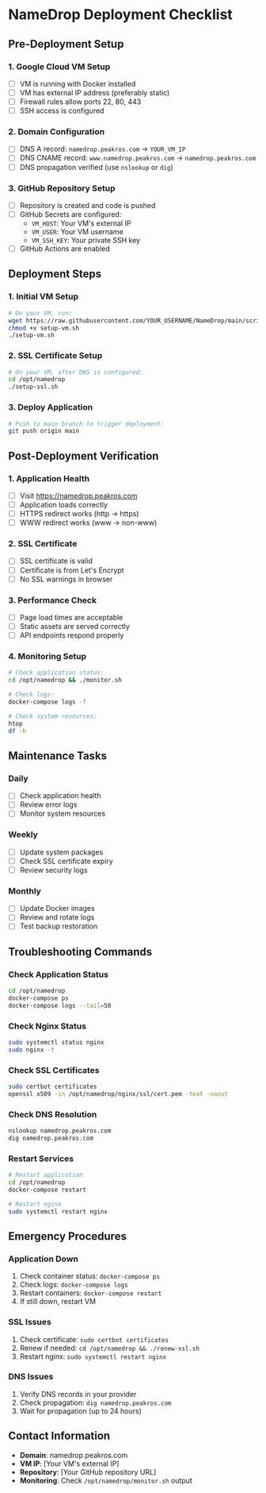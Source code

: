 # NameDrop Deployment Checklist

## Pre-Deployment Setup

### 1. Google Cloud VM Setup
- [ ] VM is running with Docker installed
- [ ] VM has external IP address (preferably static)
- [ ] Firewall rules allow ports 22, 80, 443
- [ ] SSH access is configured

### 2. Domain Configuration
- [ ] DNS A record: `namedrop.peakros.com` → `YOUR_VM_IP`
- [ ] DNS CNAME record: `www.namedrop.peakros.com` → `namedrop.peakros.com`
- [ ] DNS propagation verified (use `nslookup` or `dig`)

### 3. GitHub Repository Setup
- [ ] Repository is created and code is pushed
- [ ] GitHub Secrets are configured:
  - `VM_HOST`: Your VM's external IP
  - `VM_USER`: Your VM username
  - `VM_SSH_KEY`: Your private SSH key
- [ ] GitHub Actions are enabled

## Deployment Steps

### 1. Initial VM Setup
```bash
# On your VM, run:
wget https://raw.githubusercontent.com/YOUR_USERNAME/NameDrop/main/scripts/setup-vm.sh
chmod +x setup-vm.sh
./setup-vm.sh
```

### 2. SSL Certificate Setup
```bash
# On your VM, after DNS is configured:
cd /opt/namedrop
./setup-ssl.sh
```

### 3. Deploy Application
```bash
# Push to main branch to trigger deployment:
git push origin main
```

## Post-Deployment Verification

### 1. Application Health
- [ ] Visit https://namedrop.peakros.com
- [ ] Application loads correctly
- [ ] HTTPS redirect works (http → https)
- [ ] WWW redirect works (www → non-www)

### 2. SSL Certificate
- [ ] SSL certificate is valid
- [ ] Certificate is from Let's Encrypt
- [ ] No SSL warnings in browser

### 3. Performance Check
- [ ] Page load times are acceptable
- [ ] Static assets are served correctly
- [ ] API endpoints respond properly

### 4. Monitoring Setup
```bash
# Check application status:
cd /opt/namedrop && ./monitor.sh

# Check logs:
docker-compose logs -f

# Check system resources:
htop
df -h
```

## Maintenance Tasks

### Daily
- [ ] Check application health
- [ ] Review error logs
- [ ] Monitor system resources

### Weekly
- [ ] Update system packages
- [ ] Check SSL certificate expiry
- [ ] Review security logs

### Monthly
- [ ] Update Docker images
- [ ] Review and rotate logs
- [ ] Test backup restoration

## Troubleshooting Commands

### Check Application Status
```bash
cd /opt/namedrop
docker-compose ps
docker-compose logs --tail=50
```

### Check Nginx Status
```bash
sudo systemctl status nginx
sudo nginx -t
```

### Check SSL Certificates
```bash
sudo certbot certificates
openssl x509 -in /opt/namedrop/nginx/ssl/cert.pem -text -noout
```

### Check DNS Resolution
```bash
nslookup namedrop.peakros.com
dig namedrop.peakros.com
```

### Restart Services
```bash
# Restart application
cd /opt/namedrop
docker-compose restart

# Restart nginx
sudo systemctl restart nginx
```

## Emergency Procedures

### Application Down
1. Check container status: `docker-compose ps`
2. Check logs: `docker-compose logs`
3. Restart containers: `docker-compose restart`
4. If still down, restart VM

### SSL Issues
1. Check certificate: `sudo certbot certificates`
2. Renew if needed: `cd /opt/namedrop && ./renew-ssl.sh`
3. Restart nginx: `sudo systemctl restart nginx`

### DNS Issues
1. Verify DNS records in your provider
2. Check propagation: `dig namedrop.peakros.com`
3. Wait for propagation (up to 24 hours)

## Contact Information

- **Domain**: namedrop.peakros.com
- **VM IP**: [Your VM's external IP]
- **Repository**: [Your GitHub repository URL]
- **Monitoring**: Check `/opt/namedrop/monitor.sh` output
